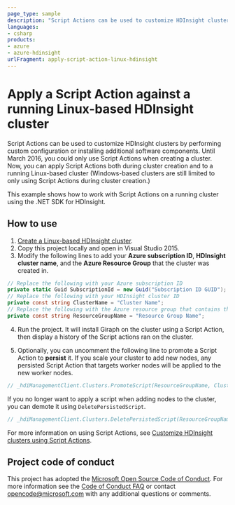 ```yaml
---
page_type: sample
description: "Script Actions can be used to customize HDInsight clusters by performing custom configuration or installing additional components."
languages:
- csharp
products:
- azure
- azure-hdinsight
urlFragment: apply-script-action-linux-hdinsight
---
```


# Apply a Script Action against a running Linux-based HDInsight cluster

Script Actions can be used to customize HDInsight clusters by performing custom configuration or installing additional software components. Until March 2016, you could only use Script Actions when creating a cluster. Now, you can apply Script Actions both during cluster creation and to a running Linux-based cluster (Windows-based clusters are still limited to only using Script Actions during cluster creation.)

This example shows how to work with Script Actions on a running cluster using the .NET SDK for HDInsight.

## How to use

1. [Create a Linux-based HDInsight cluster](https://docs.microsoft.com/azure/hdinsight/hdinsight-hadoop-provision-linux-clusters).
2. Copy this project locally and open in Visual Studio 2015.
3. Modify the following lines to add your __Azure subscription ID__, __HDInsight cluster name__, and the __Azure Resource Group__ that the cluster was created in.
```csharp
// Replace the following with your Azure subscription ID    
private static Guid SubscriptionId = new Guid("Subscription ID GUID");
// Replace the following with your HDInsight cluster ID
private const string ClusterName = "Cluster Name";
// Replace the following with the Azure resource group that contains the cluster
private const string ResourceGroupName = "Resource Group Name";
```
4. Run the project. It will install Giraph on the cluster using a Script Action, then display a history of the Script actions ran on the cluster.

5. Optionally, you can uncomment the following line to promote a Script Action to __persist__ it. If you scale your cluster to add new nodes, any persisted Script Action that targets worker nodes will be applied to the new worker nodes.
```csharp
// _hdiManagementClient.Clusters.PromoteScript(ResourceGroupName, ClusterName, <scriptexecutionid>);
```
If you no longer want to apply a script when adding nodes to the cluster, you can demote it using `DeletePersistedScript`.
```csharp
// _hdiManagementClient.Clusters.DeletePersistedScript(ResourceGroupName, ClusterName, "<scriptname>");
```
For more information on using Script Actions, see [Customize HDInsight clusters using Script Actions](https://azure.microsoft.com/documentation/articles/hdinsight-hadoop-customize-cluster-linux/).

## Project code of conduct

This project has adopted the [Microsoft Open Source Code of Conduct](https://opensource.microsoft.com/codeofconduct/). For more information see the [Code of Conduct FAQ](https://opensource.microsoft.com/codeofconduct/faq/) or contact [opencode@microsoft.com](mailto:opencode@microsoft.com) with any additional questions or comments.
